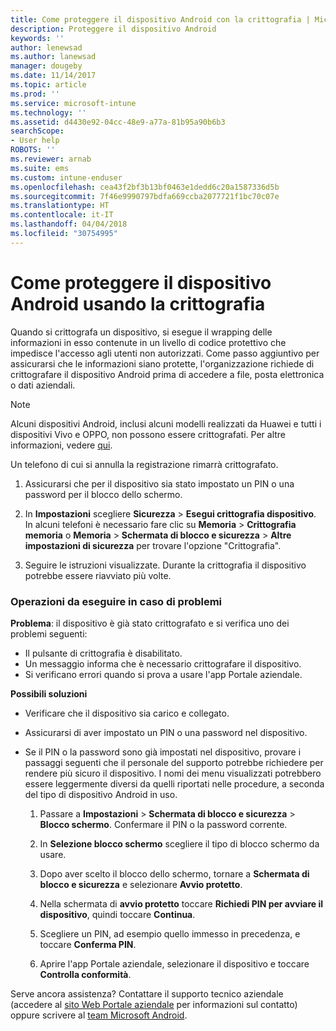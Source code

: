 ```yaml
---
title: Come proteggere il dispositivo Android con la crittografia | Microsoft Docs
description: Proteggere il dispositivo Android
keywords: ''
author: lenewsad
ms.author: lanewsad
manager: dougeby
ms.date: 11/14/2017
ms.topic: article
ms.prod: ''
ms.service: microsoft-intune
ms.technology: ''
ms.assetid: d4430e92-04cc-48e9-a77a-81b95a90b6b3
searchScope:
- User help
ROBOTS: ''
ms.reviewer: arnab
ms.suite: ems
ms.custom: intune-enduser
ms.openlocfilehash: cea43f2bf3b13bf0463e1dedd6c20a1587336d5b
ms.sourcegitcommit: 7f46e9990797bdfa669ccba2077721f1bc70c07e
ms.translationtype: HT
ms.contentlocale: it-IT
ms.lasthandoff: 04/04/2018
ms.locfileid: "30754995"
---
```

# <a name="how-to-protect-your-android-device-using-encryption"></a>Come proteggere il dispositivo Android usando la crittografia

Quando si crittografa un dispositivo, si esegue il wrapping delle informazioni in esso contenute in un livello di codice protettivo che impedisce l'accesso agli utenti non autorizzati. Come passo aggiuntivo per assicurarsi che le informazioni siano protette, l'organizzazione richiede di crittografare il dispositivo Android prima di accedere a file, posta elettronica o dati aziendali.

> [!Note]
> Alcuni dispositivi Android, inclusi alcuni modelli realizzati da Huawei e tutti i dispositivi Vivo e OPPO, non possono essere crittografati. Per altre informazioni, vedere [qui](your-device-appears-encrypted-but-cp-says-otherwise-android.md).

Un telefono di cui si annulla la registrazione rimarrà crittografato.

1.  Assicurarsi che per il dispositivo sia stato impostato un PIN o una password per il blocco dello schermo.

2.  In **Impostazioni** scegliere **Sicurezza** > **Esegui crittografia dispositivo**.
    In alcuni telefoni è necessario fare clic su **Memoria** > **Crittografia memoria** o **Memoria** > **Schermata di blocco e sicurezza** > **Altre impostazioni di sicurezza** per trovare l'opzione "Crittografia".

3.  Seguire le istruzioni visualizzate. Durante la crittografia il dispositivo potrebbe essere riavviato più volte.

### <a name="what-to-do-if-you-have-issues"></a>Operazioni da eseguire in caso di problemi
**Problema**: il dispositivo è già stato crittografato e si verifica uno dei problemi seguenti:

- Il pulsante di crittografia è disabilitato.
- Un messaggio informa che è necessario crittografare il dispositivo.
- Si verificano errori quando si prova a usare l'app Portale aziendale.

**Possibili soluzioni**

- Verificare che il dispositivo sia carico e collegato.
- Assicurarsi di aver impostato un PIN o una password nel dispositivo.
- Se il PIN o la password sono già impostati nel dispositivo, provare i passaggi seguenti che il personale del supporto potrebbe richiedere per rendere più sicuro il dispositivo. I nomi dei menu visualizzati potrebbero essere leggermente diversi da quelli riportati nelle procedure, a seconda del tipo di dispositivo Android in uso.

    1. Passare a **Impostazioni** > **Schermata di blocco e sicurezza** > **Blocco schermo**. Confermare il PIN o la password corrente.

    2. In **Selezione blocco schermo** scegliere il tipo di blocco schermo da usare. 

    3. Dopo aver scelto il blocco dello schermo, tornare a **Schermata di blocco e sicurezza** e selezionare **Avvio protetto**. 
    
    4. Nella schermata di **avvio protetto** toccare **Richiedi PIN per avviare il dispositivo**, quindi toccare **Continua**.

    5. Scegliere un PIN, ad esempio quello immesso in precedenza, e toccare **Conferma PIN**.

    6. Aprire l'app Portale aziendale, selezionare il dispositivo e toccare **Controlla conformità**.

Serve ancora assistenza? Contattare il supporto tecnico aziendale (accedere al [sito Web Portale aziendale](https://portal.manage.microsoft.com#HelpDeskDialog) per informazioni sul contatto) oppure scrivere al <a href="mailto:wintunedroidfbk@microsoft.com?subject=I'm having trouble with encryption on my Android device&body=Describe the issue you're experiencing here.">team Microsoft Android</a>.
